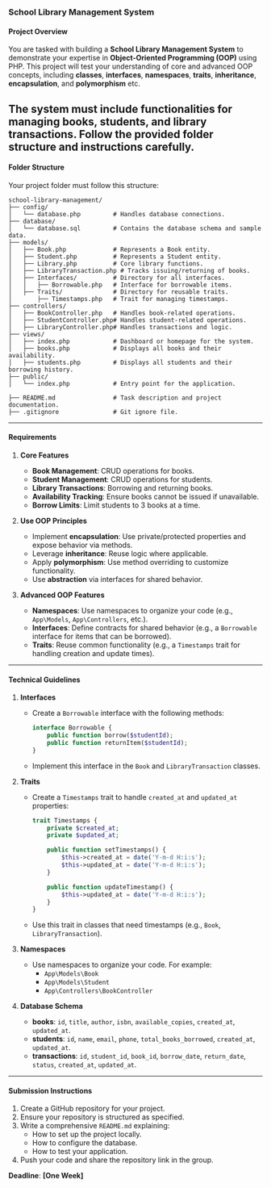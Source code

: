 ### **School Library Management System**

#### **Project Overview**

You are tasked with building a **School Library Management System** to demonstrate your expertise in **Object-Oriented Programming (OOP)** using PHP. This project will test your understanding of core and advanced OOP concepts, including **classes**, **interfaces**, **namespaces**, **traits**, **inheritance**, **encapsulation**, and **polymorphism** etc.

## The system must include functionalities for managing books, students, and library transactions. Follow the provided folder structure and instructions carefully.

#### **Folder Structure**

Your project folder must follow this structure:

```plaintext
school-library-management/
├── config/
│   └── database.php         # Handles database connections.
├── database/
│   └── database.sql         # Contains the database schema and sample data.
├── models/
│   ├── Book.php             # Represents a Book entity.
│   ├── Student.php          # Represents a Student entity.
│   ├── Library.php          # Core library functions.
│   ├── LibraryTransaction.php # Tracks issuing/returning of books.
│   ├── Interfaces/          # Directory for all interfaces.
│   │   ├── Borrowable.php   # Interface for borrowable items.
│   ├── Traits/              # Directory for reusable traits.
│       ├── Timestamps.php   # Trait for managing timestamps.
├── controllers/
│   ├── BookController.php   # Handles book-related operations.
│   ├── StudentController.php# Handles student-related operations.
│   ├── LibraryController.php# Handles transactions and logic.
├── views/
│   ├── index.php            # Dashboard or homepage for the system.
│   ├── books.php            # Displays all books and their availability.
│   ├── students.php         # Displays all students and their borrowing history.
├── public/
│   └── index.php            # Entry point for the application.

├── README.md                # Task description and project documentation.
├── .gitignore               # Git ignore file.
```

---

#### **Requirements**

1. **Core Features**

   - **Book Management**: CRUD operations for books.
   - **Student Management**: CRUD operations for students.
   - **Library Transactions**: Borrowing and returning books.
   - **Availability Tracking**: Ensure books cannot be issued if unavailable.
   - **Borrow Limits**: Limit students to 3 books at a time.

2. **Use OOP Principles**

   - Implement **encapsulation**: Use private/protected properties and expose behavior via methods.
   - Leverage **inheritance**: Reuse logic where applicable.
   - Apply **polymorphism**: Use method overriding to customize functionality.
   - Use **abstraction** via interfaces for shared behavior.

3. **Advanced OOP Features**
   - **Namespaces**: Use namespaces to organize your code (e.g., `App\Models`, `App\Controllers`, etc.).
   - **Interfaces**: Define contracts for shared behavior (e.g., a `Borrowable` interface for items that can be borrowed).
   - **Traits**: Reuse common functionality (e.g., a `Timestamps` trait for handling creation and update times).

---

#### **Technical Guidelines**

1. **Interfaces**

   - Create a `Borrowable` interface with the following methods:
     ```php
     interface Borrowable {
         public function borrow($studentId);
         public function returnItem($studentId);
     }
     ```
   - Implement this interface in the `Book` and `LibraryTransaction` classes.

2. **Traits**

   - Create a `Timestamps` trait to handle `created_at` and `updated_at` properties:

     ```php
     trait Timestamps {
         private $created_at;
         private $updated_at;

         public function setTimestamps() {
             $this->created_at = date('Y-m-d H:i:s');
             $this->updated_at = date('Y-m-d H:i:s');
         }

         public function updateTimestamp() {
             $this->updated_at = date('Y-m-d H:i:s');
         }
     }
     ```

   - Use this trait in classes that need timestamps (e.g., `Book`, `LibraryTransaction`).

3. **Namespaces**

   - Use namespaces to organize your code. For example:
     - `App\Models\Book`
     - `App\Models\Student`
     - `App\Controllers\BookController`

4. **Database Schema**
   - **books**: `id`, `title`, `author`, `isbn`, `available_copies`, `created_at`, `updated_at`.
   - **students**: `id`, `name`, `email`, `phone`, `total_books_borrowed`, `created_at`, `updated_at`.
   - **transactions**: `id`, `student_id`, `book_id`, `borrow_date`, `return_date`, `status`, `created_at`, `updated_at`.

---

#### **Submission Instructions**

1. Create a GitHub repository for your project.
2. Ensure your repository is structured as specified.
3. Write a comprehensive `README.md` explaining:
   - How to set up the project locally.
   - How to configure the database.
   - How to test your application.
4. Push your code and share the repository link in the group.

**Deadline**: **[One Week]**
